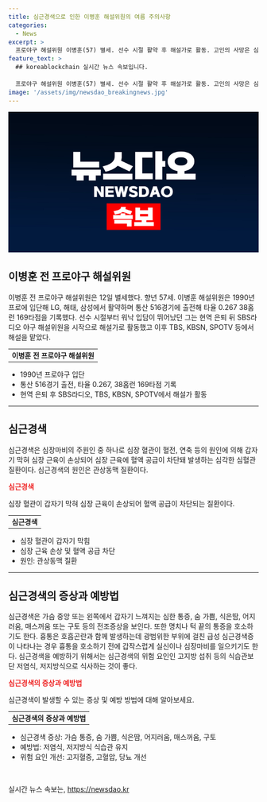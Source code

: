 ```yaml
---
title: 심근경색으로 인한 이병훈 해설위원의 여름 주의사항
categories:
  - News
excerpt: >
  프로야구 해설위원 이병훈(57) 별세. 선수 시절 활약 후 해설가로 활동. 고인의 사망은 심근경색으로, 혈전 등이 혈관을 막아 발생. 증상은 가슴 통증, 호흡곤란, 실신 등. 여름에 주의 필요. 저염식, 저지방식 식습관과 질환 개선이 예방에 도움. (150자)
feature_text: >
  ## koreablockchain 실시간 뉴스 속보입니다.

  프로야구 해설위원 이병훈(57) 별세. 선수 시절 활약 후 해설가로 활동. 고인의 사망은 심근경색으로, 혈전 등이 혈관을 막아 발생. 증상은 가슴 통증, 호흡곤란, 실신 등. 여름에 주의 필요. 저염식, 저지방식 식습관과 질환 개선이 예방에 도움. (150자)
image: '/assets/img/newsdao_breakingnews.jpg'
---
```


<p><img src="/assets/img/newsdao_breakingnews.jpg" alt="koreablockchain 속보" /></p>

<h2 data-ke-size="size26">이병훈 전 프로야구 해설위원</h2>

<p data-ke-size="size16">이병훈 전 프로야구 해설위원은 12일 별세했다. 향년 57세. 이병훈 해설위원은 1990년 프로에 입단해 LG, 해태, 삼성에서 활약하며 통산 516경기에 출전해 타율 0.267 38홈런 169타점을 기록했다. 선수 시절부터 워낙 입담이 뛰어났던 그는 현역 은퇴 뒤 SBS라디오 야구 해설위원을 시작으로 해설가로 활동했고 이후 TBS, KBSN, SPOTV 등에서 해설을 맡았다.</p>

<table>
  <tbody>
    <tr>
      <td style="text-align: center; height: 17px;"><b>이병훈 전 프로야구 해설위원</b></td>
    </tr>
  </tbody>
</table>

<ul>
  <li>1990년 프로야구 입단</li>
  <li>통산 516경기 출전, 타율 0.267, 38홈런 169타점 기록</li>
  <li>현역 은퇴 후 SBS라디오, TBS, KBSN, SPOTV에서 해설가 활동</li>
</ul>

<hr>

<h2 data-ke-size="size26">심근경색</h2>

<p data-ke-size="size16">심근경색은 심장마비의 주원인 중 하나로 심장 혈관이 혈전, 연축 등의 원인에 의해 갑자기 막혀 심장 근육이 손상되어 심장 근육에 혈액 공급이 차단돼 발생하는 심각한 심혈관 질환이다. 심근경색의 원인은 관상동맥 질환이다.</p>

<p><b><span style="color: #ee2323;">심근경색</span></b></p>

<p data-ke-size="size16">심장 혈관이 갑자기 막혀 심장 근육이 손상되어 혈액 공급이 차단되는 질환이다.</p>

<table>
  <tbody>
    <tr>
      <td style="text-align: center; height: 17px;"><b>심근경색</b></td>
    </tr>
  </tbody>
</table>

<ul>
  <li>심장 혈관이 갑자기 막힘</li>
  <li>심장 근육 손상 및 혈액 공급 차단</li>
  <li>원인: 관상동맥 질환</li>
</ul>

<hr>

<h2 data-ke-size="size26">심근경색의 증상과 예방법</h2>

<p data-ke-size="size16">심근경색은 가슴 중앙 또는 왼쪽에서 갑자기 느껴지는 심한 통증, 숨 가쁨, 식은땀, 어지러움, 매스꺼움 또는 구토 등의 전조증상을 보인다. 또한 명치나 턱 끝의 통증을 호소하기도 한다. 흉통은 호흡곤란과 함께 발생하는데 광범위한 부위에 걸친 급성 심근경색증이 나타나는 경우 흉통을 호소하기 전에 갑작스럽게 실신이나 심장마비를 일으키기도 한다. 심근경색을 예방하기 위해서는 심근경색의 위험 요인인 고지방 섭취 등의 식습관보단 저염식, 저지방식으로 식사하는 것이 좋다.</p>

<p><b><span style="color: #ee2323;">심근경색의 증상과 예방법</span></b></p>

<p data-ke-size="size16">심근경색이 발생할 수 있는 증상 및 예방 방법에 대해 알아보세요.</p>

<table>
  <tbody>
    <tr>
      <td style="text-align: center; height: 17px;"><b>심근경색의 증상과 예방법</b></td>
    </tr>
  </tbody>
</table>

<ul>
  <li>심근경색 증상: 가슴 통증, 숨 가쁨, 식은땀, 어지러움, 매스꺼움, 구토</li>
  <li>예방법: 저염식, 저지방식 식습관 유지</li>
  <li>위험 요인 개선: 고지혈증, 고혈압, 당뇨 개선</li>
</ul>

<p data-ke-size="size16">&nbsp;</p>
실시간 뉴스 속보는, <a href="https://newsdao.kr" rel="dofollow">https://newsdao.kr</a>


